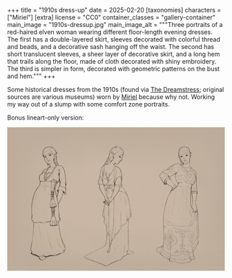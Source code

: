 +++
title = "1910s dress-up"
date = 2025-02-20
[taxonomies]
characters = ["Miriel"]
[extra]
license = "CC0"
container_classes = "gallery-container"
main_image = "1910s-dressup.jpg"
main_image_alt = """Three portraits of a red-haired elven woman
wearing different floor-length evening dresses.
The first has a double-layered skirt, sleeves decorated with colorful thread and beads,
and a decorative sash hanging off the waist.
The second has short translucent sleeves, a sheer layer of decorative skirt,
and a long  hem that trails along the floor, made of cloth decorated with shiny embroidery.
The third is simpler in form, decorated with geometric patterns on the bust and hem."""
+++

Some historical dresses from the 1910s
(found via [The Dreamstress](https://thedreamstress.com/category/rate-the-dress/);
original sources are various museums)
worn by [Miriel](/gallery/2024/miriel/) because why not.
Working my way out of a slump with some comfort zone portraits.

<!-- more -->

Bonus lineart-only version:

![Lineart of the previous picture without the color.](1910s-dressup-lines.jpg)
